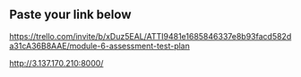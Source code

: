 ## Paste your link below

https://trello.com/invite/b/xDuz5EAL/ATTI9481e1685846337e8b93facd582da31cA36B8AAE/module-6-assessment-test-plan

http://3.137.170.210:8000/

